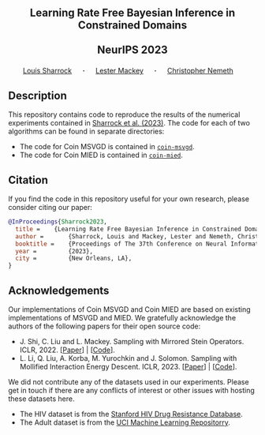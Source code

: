 ## <p align="center">Learning Rate Free Bayesian Inference in Constrained Domains<br><br>NeurIPS 2023<br></p>

<div align="center">
  <a href="https://louissharrock.github.io/" target="_blank">Louis&nbsp;Sharrock</a> &emsp; <b>&middot;</b> &emsp;
<a href="https://web.stanford.edu/~lmackey/" target="_blank">Lester Mackey</a> &emsp; <b>&middot;</b> &emsp;
  <a href="https://chris-nemeth.github.io/" target="_blank">Christopher&nbsp;Nemeth</a> &emsp; </b>
</div>

## Description

This repository contains code to reproduce the results of the numerical experiments contained in [Sharrock et al. (2023)](https://arxiv.org/abs/2305.14943). The code for each of two algorithms can be found in separate directories: 
* The code for Coin MSVGD is contained in [``coin-msvgd``](https://github.com/louissharrock/mirrored-coin-sampling/tree/main/coin-msvgd).
* The code for Coin MIED is contained in [``coin-mied``](https://github.com/louissharrock/mirrored-coin-sampling/tree/main/coin-mied).

## Citation

If you find the code in this repository useful for your own research, 
please consider citing our paper:

```bib
@InProceedings{Sharrock2023,
  title = 	 {Learning Rate Free Bayesian Inference in Constrained Domains},
  author =       {Sharrock, Louis and Mackey, Lester and Nemeth, Christopher},
  booktitle = 	 {Proceedings of The 37th Conference on Neural Information Processing Systems},
  year =         {2023},
  city =         {New Orleans, LA},
}
```

## Acknowledgements

Our implementations of Coin MSVGD and Coin MIED are based on existing 
implementations of MSVGD and MIED. We gratefully acknowledge the authors
of the following papers for their open source code:
* J. Shi, C. Liu and L. Mackey. Sampling with Mirrored Stein Operators. ICLR, 2022. [[Paper](https://arxiv.org/abs/2106.12506)] | [[Code](https://github.com/thjashin/mirror-stein-samplers)].
* L. Li, Q. Liu, A. Korba, M. Yurochkin and J. Solomon. Sampling with Mollified Interaction Energy Descent. ICLR, 2023. [[Paper](https://arxiv.org/abs/2210.13400)] | [[Code](https://github.com/lingxiaoli94/MIED)].


We did not contribute any of the datasets used in our experiments. Please get in touch if 
there are any conflicts of interest or other issues with hosting these datasets here.
* The HIV dataset is from the [Stanford HIV Drug Resistance Database](http://hivdb.stanford.edu/pages/published_analysis/genophenoPNAS2006/DATA/NRTI_DATA.txt).
* The Adult dataset is from the [UCI Machine Learning Repositorry](https://archive.ics.uci.edu/dataset/2/adult). 